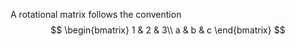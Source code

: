 A rotational matrix follows the convention
$$
\begin{bmatrix}  
1 & 2 & 3\\  
a & b & c  
\end{bmatrix}
$$
